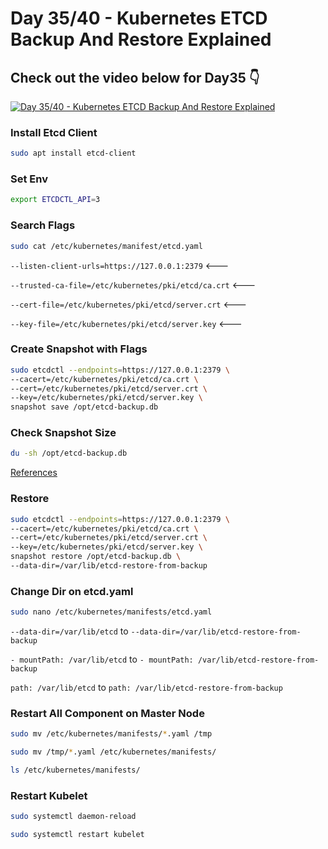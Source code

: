 # Day 35/40 - Kubernetes ETCD Backup And Restore Explained

## Check out the video below for Day35 👇

[![Day 35/40 - Kubernetes ETCD Backup And Restore Explained](https://img.youtube.com/vi/R2wuFCYgnm4/sddefault.jpg)](https://youtu.be/R2wuFCYgnm4)

### Install Etcd Client
``` bash
sudo apt install etcd-client
```
### Set Env 
``` bash
export ETCDCTL_API=3
```
### Search Flags
``` bash
sudo cat /etc/kubernetes/manifest/etcd.yaml
```
`--listen-client-urls=https://127.0.0.1:2379` <---

`--trusted-ca-file=/etc/kubernetes/pki/etcd/ca.crt` <---

`--cert-file=/etc/kubernetes/pki/etcd/server.crt` <---

`--key-file=/etc/kubernetes/pki/etcd/server.key` <---
### Create Snapshot with Flags
``` bash
sudo etcdctl --endpoints=https://127.0.0.1:2379 \
--cacert=/etc/kubernetes/pki/etcd/ca.crt \
--cert=/etc/kubernetes/pki/etcd/server.crt \
--key=/etc/kubernetes/pki/etcd/server.key \
snapshot save /opt/etcd-backup.db
```
### Check Snapshot Size
``` bash
du -sh /opt/etcd-backup.db
```
[References](https://kubernetes.io/docs/tasks/administer-cluster/configure-upgrade-etcd/#backing-up-an-etcd-cluster)

### Restore
``` bash
sudo etcdctl --endpoints=https://127.0.0.1:2379 \
--cacert=/etc/kubernetes/pki/etcd/ca.crt \
--cert=/etc/kubernetes/pki/etcd/server.crt \
--key=/etc/kubernetes/pki/etcd/server.key \
snapshot restore /opt/etcd-backup.db \
--data-dir=/var/lib/etcd-restore-from-backup
```
### Change Dir on etcd.yaml
``` bash
sudo nano /etc/kubernetes/manifests/etcd.yaml
```
`--data-dir=/var/lib/etcd` to `--data-dir=/var/lib/etcd-restore-from-backup`

`- mountPath: /var/lib/etcd` to `- mountPath: /var/lib/etcd-restore-from-backup`

`path: /var/lib/etcd` to `path: /var/lib/etcd-restore-from-backup` 
### Restart All Component on Master Node
``` bash
sudo mv /etc/kubernetes/manifests/*.yaml /tmp
```
``` bash
sudo mv /tmp/*.yaml /etc/kubernetes/manifests/
```
``` bash
ls /etc/kubernetes/manifests/
```
### Restart Kubelet
``` bash
sudo systemctl daemon-reload
```
``` bash
sudo systemctl restart kubelet
```
